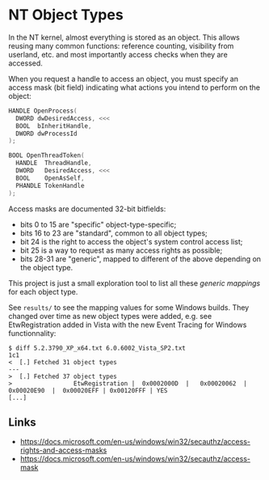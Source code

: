 # NT Object Types

In the NT kernel, almost everything is stored as an object. This allows reusing many common functions: reference counting, visibility from userland, etc. and most importantly access checks when they are accessed.

When you request a handle to access an object, you must specify an access mask (bit field) indicating what actions you intend to perform on the object:

```C
HANDLE OpenProcess(
  DWORD dwDesiredAccess, <<<
  BOOL  bInheritHandle,
  DWORD dwProcessId
);

BOOL OpenThreadToken(
  HANDLE  ThreadHandle,
  DWORD   DesiredAccess, <<<
  BOOL    OpenAsSelf,
  PHANDLE TokenHandle
);
```

Access masks are documented 32-bit bitfields:

- bits 0 to 15 are "specific" object-type-specific;
- bits 16 to 23 are "standard", common to all object types;
- bit 24 is the right to access the object's system control access list;
- bit 25 is a way to request as many access rights as possible;
- bits 28-31 are "generic", mapped to different of the above depending on the object type.

This project is just a small exploration tool to list all these *generic mappings* for each object type.

See `results/` to see the mapping values for some Windows builds. They changed over time as new object types were added, e.g. see EtwRegistration added in Vista with the new Event Tracing for Windows functionnality:

```
$ diff 5.2.3790_XP_x64.txt 6.0.6002_Vista_SP2.txt
1c1
<  [.] Fetched 31 object types
---
>  [.] Fetched 37 object types
>                 EtwRegistration |  0x0002000D  |   0x00020062  |  0x00020E90  |  0x00020EFF | 0x00120FFF | YES
[...]
```

## Links

- https://docs.microsoft.com/en-us/windows/win32/secauthz/access-rights-and-access-masks
- https://docs.microsoft.com/en-us/windows/win32/secauthz/access-mask

